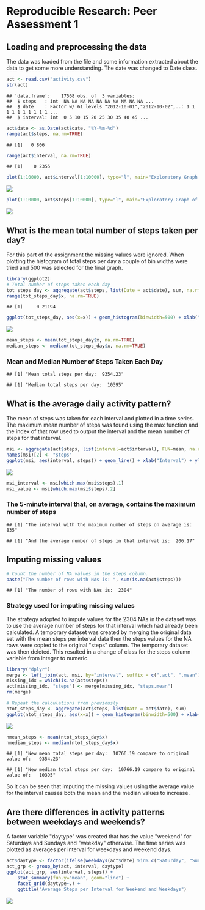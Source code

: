 # Reproducible Research: Peer Assessment 1

## Loading and preprocessing the data

The data was loaded from the file and some information extracted about the data to get some more understanding.  The date was changed to Date class.

```r
act <- read.csv("activity.csv")
str(act)
```

```
## 'data.frame':	17568 obs. of  3 variables:
##  $ steps   : int  NA NA NA NA NA NA NA NA NA NA ...
##  $ date    : Factor w/ 61 levels "2012-10-01","2012-10-02",..: 1 1 1 1 1 1 1 1 1 1 ...
##  $ interval: int  0 5 10 15 20 25 30 35 40 45 ...
```

```r
act$date <- as.Date(act$date, "%Y-%m-%d")
range(act$steps, na.rm=TRUE)
```

```
## [1]   0 806
```

```r
range(act$interval, na.rm=TRUE)
```

```
## [1]    0 2355
```

```r
plot(1:10000, act$interval[1:10000], type="l", main="Exploratory Graph of Intervals")
```

![](PA1_template_files/figure-html/unnamed-chunk-1-1.png)<!-- -->

```r
plot(1:10000, act$steps[1:10000], type="l", main="Exploratory Graph of Steps")
```

![](PA1_template_files/figure-html/unnamed-chunk-1-2.png)<!-- -->

## What is the mean total number of steps taken per day?
For this part of the assignment the missing values were ignored.  When plotting the histogram of total steps per day a couple of bin widths were tried and 500 was selected for the final graph.


```r
library(ggplot2)
# Total number of steps taken each day
tot_steps_day <- aggregate(act$steps, list(Date = act$date), sum, na.rm=TRUE)
range(tot_steps_day$x, na.rm=TRUE)
```

```
## [1]     0 21194
```

```r
ggplot(tot_steps_day, aes(x=x)) + geom_histogram(binwidth=500) + xlab("Total Steps Per Day") + ggtitle("Histogram of the Total Number of Steps Taken Each Day")
```

![](PA1_template_files/figure-html/unnamed-chunk-2-1.png)<!-- -->

```r
mean_steps <- mean(tot_steps_day$x, na.rm=TRUE)
median_steps <- median(tot_steps_day$x, na.rm=TRUE)
```
### Mean and Median Number of Steps Taken Each Day

```
## [1] "Mean total steps per day:  9354.23"
```

```
## [1] "Median total steps per day:  10395"
```

## What is the average daily activity pattern?
The mean of steps was taken for each interval and plotted in a time series.  The maximum mean number of steps was found using the max function and the index of that row used to output the interval and the mean number of steps for that interval.


```r
msi <- aggregate(act$steps, list(interval=act$interval), FUN=mean, na.rm=TRUE)
names(msi)[2] <- "steps"
ggplot(msi, aes(interval, steps)) + geom_line() + xlab("Interval") + ylab("Mean Steps") + ggtitle("Mean Steps Per Interval Averaged Across All Days")
```

![](PA1_template_files/figure-html/unnamed-chunk-4-1.png)<!-- -->

```r
msi_interval <- msi[which.max(msi$steps),1]
msi_value <- msi[which.max(msi$steps),2]
```
### The 5-minute interval that, on average, contains the maximum number of steps

```
## [1] "The interval with the maximum number of steps on average is:  835"
```

```
## [1] "And the average number of steps in that interval is:  206.17"
```
## Imputing missing values


```r
# Count the number of NA values in the steps column.
paste("The number of rows with NAs is: ", sum(is.na(act$steps)))
```

```
## [1] "The number of rows with NAs is:  2304"
```
### Strategy used for imputing missing values
The strategy adopted to impute values for the 2304 NAs in the dataset was to use the average number of steps for that interval which had already been calculated.  A temporary dataset was created by merging the original data set with the mean steps per interval data then the steps values for the NA rows were copied to the original "steps" column.  The temporary dataset was then deleted.  This resulted in a change of class for the steps column variable from integer to numeric.


```r
library("dplyr")
merge <- left_join(act, msi, by="interval", suffix = c(".act", ".mean") )
missing_idx = which(is.na(act$steps))
act[missing_idx, "steps"] <- merge[missing_idx, "steps.mean"]
rm(merge)

# Repeat the calculations from previously
ntot_steps_day <- aggregate(act$steps, list(Date = act$date), sum)
ggplot(ntot_steps_day, aes(x=x)) + geom_histogram(binwidth=500) + xlab("Total Steps Per Day") + ggtitle("Histogram of Total Number of Steps Including Imputed Values")
```

![](PA1_template_files/figure-html/unnamed-chunk-7-1.png)<!-- -->

```r
nmean_steps <- mean(ntot_steps_day$x)
nmedian_steps <- median(ntot_steps_day$x)
```


```
## [1] "New mean total steps per day:  10766.19 compare to original value of:   9354.23"
```

```
## [1] "New median total steps per day:  10766.19 compare to original value of:   10395"
```
So it can be seen that imputing the missing values using the average value for the interval causes both the mean and the median values to increase.

## Are there differences in activity patterns between weekdays and weekends?

A factor variable "daytype" was created that has the value "weekend" for Saturdays and Sundays and "weekday" otherwise.  The time series was plotted as averages per interval for weekdays and weekend days.

```r
act$daytype <- factor(ifelse(weekdays(act$date) %in% c("Saturday", "Sunday"), "weekend", "weekday"))
act_grp <- group_by(act, interval, daytype)
ggplot(act_grp, aes(interval, steps)) + 
    stat_summary(fun.y="mean", geom="line") + 
    facet_grid(daytype~.) + 
    ggtitle("Average Steps per Interval for Weekend and Weekdays")
```

![](PA1_template_files/figure-html/unnamed-chunk-9-1.png)<!-- -->
